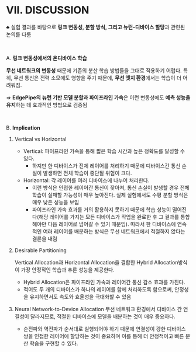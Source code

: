 # VII. DISCUSSION

♣ 실험 결과를 바탕으로 **링크 변동성, 분할 방식, 그리고 뉴런-디바이스 할당**과 관련된 논의를 다룸

<br>

A. **링크 변동성에서의 온디바이스 학습**

**무선 네트워크의 변동성** 때문에 기존의 분산 학습 방법들을 그대로 적용하기 어렵다. 특히, 무선 통신은 전력 소모에도 영향을 주기 때문에, **무선 엣지 환경**에서는 학습이 더 어려워짐.

⇒ **EdgePipe의 뉴런 기반 모델 분할과 파이프라인 가속**은 이런 변동성에도 **예측 성능을 유지**하는 데 효과적인 방법으로 검증됨

<br>

B. **Implication**

1. Vertical vs Horizontal
    - Vertical: 파이프라인 가속을 통해 짧은 학습 시간과 높은 정확도를 달성할 수 있다.
        - 하지만 한 디바이스가 전체 레이어를 처리하기 때문에 디바이스간 통신 손실이 발생하면 전체 학습이 중단될 위험이 크다.
    - Horizontal: 각 레이어를 여러 디바이스에 나누어 처리한다.
        - 이런 방식은 인접한 레이어간 통신이 잦아져, 통신 손실이 발생할 경우 전체 학습이 실패할 가능성이 매우 높아진다. 실제 실험에서도 수평 분할 방식은 매우 낮은 성능을 보임
        - 파이프라인 가속 효과를 거의 활용하지 못하기 때문에 학습 성능이 떨어진다(해당 레이어를 가지는 모든 디바이스가 작업을 완료한 후 그 결과를 통합해야만 다음 레이어로 넘어갈 수 있기 때문임). 따라서 한 디바이스에 연속적인 여러 레이어를 배분하는 방식은 무선 네트워크에서 적절하지 않다는 결론을 내림
    
2. Desirable Partitioning
    
    Vertical Allocation과 Horizontal Allocation을 결합한 Hybrid Allocation방식이 가장 안정적인 학습과 추론 성능을 제공한다. 
    
    - Hybrid Allocation은 파이프라인 가속과 레이어간 통신 감소 효과를 가진다.
    - 적어도 두 개의 디바이스가 하나의 레이어를 함께 처리하도록 함으로써, 안정성을 유지하면서도 속도와 효율성을 극대화할 수 있음
3. Neural Network-to-Device Allocation
무선 네트워크 환경에서 디바이스 간 연결성이 달라지므로, 적절한 디바이스에 모델을 배분하는 것이 매우 중요하다. 
    - 순전파와 역전파가 순서대로 실행되어야 하기 때문에 연결성이 강한 디바이스 쌍을 인접한 레이어에 할당하는 것이 중요하며 이를 통해 더 안정적이고 빠른 분산 학습을 구현할 수 있다.
